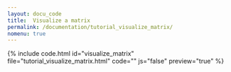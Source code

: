 ```yaml
---
layout: docu_code
title:  Visualize a matrix
permalink: /documentation/tutorial_visualize_matrix/
nomenu: true
---
```


{% include code.html id="visualize_matrix" file="tutorial_visualize_matrix.html" code="" js="false" preview="true" %}